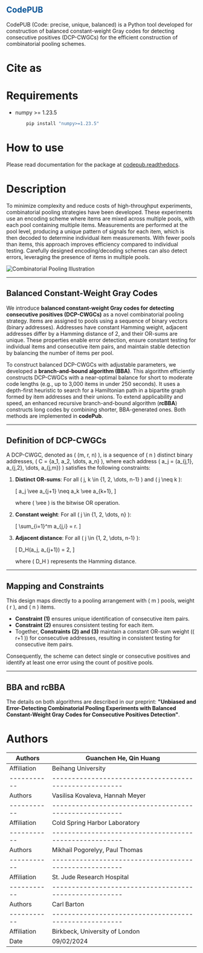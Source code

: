 <span style="color:white"> </span>
## <span style="color:#015396">CodePUB</span>

CodePUB (Code: precise, unique, balanced) is a Python tool developed for construction of balanced constant-weight Gray
codes for detecting consecutive positives (DCP-CWGCs) for the
efficient construction of combinatorial pooling schemes.

# Cite as

# Requirements

- numpy >= 1.23.5
	```python
	    pip install "numpy>=1.23.5"
	```

# How to use

Please read documentation for the package at [codepub.readthedocs](https://codepub.readthedocs.io/en/latest/).

# Description

To minimize complexity and reduce costs of high-throughput experiments, combinatorial pooling strategies have been developed. These experiments use an encoding scheme where items are mixed across multiple pools, with each pool containing multiple items. Measurements are performed at the pool level, producing a unique pattern of signals for each item, which is then decoded to determine individual item measurements. With fewer pools than items, this approach improves efficiency compared to individual testing. Carefully designed encoding/decoding schemes can also detect errors, leveraging the presence of items in multiple pools.

![Combinatorial Pooling Illustration](comb_p_p.png)

---

## Balanced Constant-Weight Gray Codes

We introduce **balanced constant-weight Gray codes for detecting consecutive positives (DCP-CWGCs)** as a novel combinatorial pooling strategy. Items are assigned to pools using a sequence of binary vectors (binary addresses). Addresses have constant Hamming weight, adjacent addresses differ by a Hamming distance of 2, and their OR-sums are unique. These properties enable error detection, ensure constant testing for individual items and consecutive item pairs, and maintain stable detection by balancing the number of items per pool.

To construct balanced DCP-CWGCs with adjustable parameters, we developed a **branch-and-bound algorithm (BBA)**. This algorithm efficiently constructs DCP-CWGCs with a near-optimal balance for short to moderate code lengths (e.g., up to 3,000 items in under 250 seconds). It uses a depth-first heuristic to search for a Hamiltonian path in a bipartite graph formed by item addresses and their unions. To extend applicability and speed, an enhanced recursive branch-and-bound algorithm (**rcBBA**) constructs long codes by combining shorter, BBA-generated ones. Both methods are implemented in **codePub**.

---

## Definition of DCP-CWGCs

A DCP-CWGC, denoted as \( (m, r, n) \), is a sequence of \( n \) distinct binary addresses, \( C = \{a_1, a_2, \dots, a_n\} \), where each address \( a_j = (a_{j,1}, a_{j,2}, \dots, a_{j,m}) \) satisfies the following constraints:

1. **Distinct OR-sums**:
   For all \( j, k \in \{1, 2, \dots, n-1\} \) and \( j \neq k \):

   \[
   a_j \vee a_{j+1} \neq a_k \vee a_{k+1},
   \]

   where \( \vee \) is the bitwise OR operation.

2. **Constant weight**:
   For all \( j \in \{1, 2, \dots, n\} \):

   \[
   \sum_{i=1}^m a_{j,i} = r.
   \]

3. **Adjacent distance**:
   For all \( j \in \{1, 2, \dots, n-1\} \):

   \[
   D_H(a_j, a_{j+1}) = 2,
   \]

   where \( D_H \) represents the Hamming distance.

---

## Mapping and Constraints

This design maps directly to a pooling arrangement with \( m \) pools, weight \( r \), and \( n \) items.

- **Constraint (1)** ensures unique identification of consecutive item pairs.
- **Constraint (2)** ensures consistent testing for each item.
- Together, **Constraints (2) and (3)** maintain a constant OR-sum weight (\( r+1 \)) for consecutive addresses, resulting in consistent testing for consecutive item pairs.

Consequently, the scheme can detect single or consecutive positives and identify at least one error using the count of positive pools.

---

## BBA and rcBBA

The details on both algorithms are described in our preprint: **"Unbiased and Error-Detecting Combinatorial Pooling Experiments with Balanced Constant-Weight Gray Codes for Consecutive Positives Detection"**.


# Authors


| Authors     | Guanchen He, Qin Huang                                 |
| ----------- | ------------------------------------------------------ |
| Affiliation | Beihang University                                     |
| ----------- | ------------------------------------------------------ |
| Authors     | Vasilisa Kovaleva, Hannah Meyer                        |
| ----------- | ------------------------------------------------------ |
| Affiliation | Cold Spring Harbor Laboratory                          |
| ----------- | ------------------------------------------------------ |
| Authors     | Mikhail Pogorelyy, Paul Thomas                         |
| ----------- | ------------------------------------------------------ |
| Affiliation | St. Jude Research Hospital                             |
| ----------- | ------------------------------------------------------ |
| Authors     | Carl Barton                                            |
| ----------- | ------------------------------------------------------ |
| Affiliation | Birkbeck, University of London                         |
| Date        | 09/02/2024                                             |